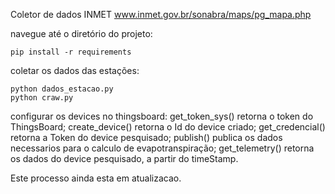 Coletor de dados INMET
www.inmet.gov.br/sonabra/maps/pg_mapa.php

navegue até o diretório do projeto:

    
    pip install -r requirements

coletar os dados das estações:
 
    
    python dados_estacao.py
    python craw.py
            
configurar os devices no thingsboard:
    get_token_sys() retorna o token do ThingsBoard;
    create_device() retorna o Id do device criado;
    get_credencial() retorna a Token do device pesquisado;
    publish() publica os dados necessarios para o calculo de evapotranspiração;
    get_telemetry() retorna os dados do device pesquisado, a partir do timeStamp.

Este processo ainda esta em atualizacao.
    
    
